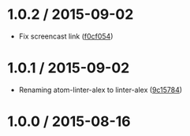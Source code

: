 <!--mdast setext-->

<!--lint disable no-multiple-toplevel-headings-->

1.0.2 / 2015-09-02
==================

*   Fix screencast link ([f0cf054](https://github.com/wooorm/atom-linter-alex/commit/f0cf054))

1.0.1 / 2015-09-02
==================

*   Renaming atom-linter-alex to linter-alex ([9c15784](https://github.com/wooorm/atom-linter-alex/commit/9c15784))

1.0.0 / 2015-08-16
==================
